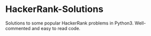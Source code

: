 # HackerRank-Solutions
Solutions to some popular HackerRank problems in Python3.
Well-commented and easy to read code.
